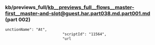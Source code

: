 ### kb/previews_full/kb__previews_full__flows__master-first__master-and-slot@guest.har.part038.md.part001.md (part 002)

```md
unctionName": "At",
                          "scriptId": "11564",
                          "url
```

```
